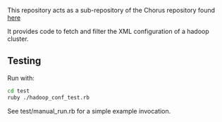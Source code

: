 This repository acts as a sub-repository of the Chorus repository found [here](https://github.com/chorus/chorus/)

It provides code to fetch and filter the XML configuration of a hadoop cluster.

## Testing

Run with:

```sh
cd test
ruby ./hadoop_conf_test.rb
```

See test/manual_run.rb for a simple example invocation.